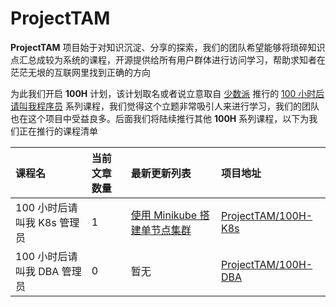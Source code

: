 # ProjectTAM

**ProjectTAM** 项目始于对知识沉淀、分享的探索，我们的团队希望能够将琐碎知识点汇总成较为系统的课程，开源提供给所有用户群体进行访问学习，帮助求知者在茫茫无垠的互联网里找到正确的方向

为此我们开启 **100H** 计划，该计划取名或者说立意取自 [少数派](https://sspai.com) 推行的 [100 小时后请叫我程序员](https://sspai.com/series/271) 系列课程，我们觉得这个立题非常吸引人来进行学习，我们的团队也在这个项目中受益良多。后面我们将陆续推行其他 **100H** 系列课程，以下为我们正在推行的课程清单

| 课程名 | 当前文章数量 | 最新更新列表 | 项目地址 |
| :--- | :--- | :--- | :--- |
| 100 小时后请叫我 K8s 管理员 | 1 | <a href="https://100h-k8s.projecttam.com/chapter04/">使用 Minikube 搭建单节点集群</a>  | <a href="https://github.com/ProjectTAM/100H-K8s">ProjectTAM/100H-K8s</a> |
| 100 小时后请叫我 DBA 管理员 | 0 | 暂无 | <a href="https://github.com/ProjectTAM/100H-DBA">ProjectTAM/100H-DBA</a> |
